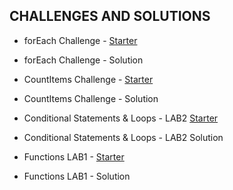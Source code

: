 
## CHALLENGES AND SOLUTIONS

* forEach Challenge - [Starter](https://repl.it/CaSA/20)
* forEach Challenge - Solution

* CountItems Challenge - [Starter](https://repl.it/DoDZ/15)
* CountItems Challenge - Solution

* Conditional Statements & Loops - LAB2 [Starter](https://repl.it/Dmvx/19)
* Conditional Statements & Loops - LAB2 Solution

* Functions LAB1 - [Starter](https://repl.it/DnxF/18)
* Functions LAB1 - Solution
